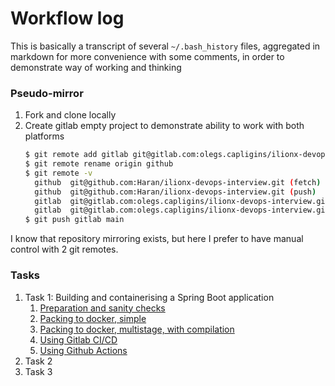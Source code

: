 # Workflow log

This is basically a transcript of several `~/.bash_history` files, aggregated in markdown for more convenience with some comments, in order to demonstrate way of working and thinking

### Pseudo-mirror

1. Fork and clone locally
2. Create gitlab empty project to demonstrate ability to work with both platforms
    ```bash
    $ git remote add gitlab git@gitlab.com:olegs.capligins/ilionx-devops-interview.git
    $ git remote rename origin github
    $ git remote -v
      github  git@github.com:Haran/ilionx-devops-interview.git (fetch)
      github  git@github.com:Haran/ilionx-devops-interview.git (push)
      gitlab  git@gitlab.com:olegs.capligins/ilionx-devops-interview.git (fetch)
      gitlab  git@gitlab.com:olegs.capligins/ilionx-devops-interview.git (push)
    $ git push gitlab main
    ```

I know that repository mirroring exists, but here I prefer to have manual control with 2 git remotes.

### Tasks

1. Task 1: Building and containerising a Spring Boot application
   1. [Preparation and sanity checks](doc/TASK1.md:1)
   2. [Packing to docker, simple](doc/TASK1.md:28)
   3. [Packing to docker, multistage, with compilation](doc/TASK1.md:40)
   4. [Using Gitlab CI/CD](doc/TASK1.md:75)
   5. [Using Github Actions](doc/TASK1.md:91)
2. Task 2
3. Task 3
